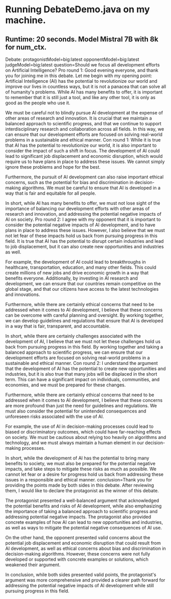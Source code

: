 # Running DebateDemo.java on my machine.
## Runtime: 20 seconds. Model Mistral 7B with 8k for num_ctx.

Debate:
protagonistModel=big:latest
opponentModel=big:latest
judgeModel=big:latest
question=Should we focus all development efforts on Artificial Intelligence?
Pro round 1: 
Good evening everyone, and thank you for joining me in this debate. Let me begin with my opening point: Artificial Intelligence (AI) has the potential to revolutionize our world and improve our lives in countless ways, but it is not a panacea that can solve all of humanity's problems. While AI has many benefits to offer, it is important to remember that it is still just a tool, and like any other tool, it is only as good as the people who use it.

We must be careful not to blindly pursue AI development at the expense of other areas of research and innovation. It is crucial that we maintain a balanced approach to scientific progress, and that we continue to support interdisciplinary research and collaboration across all fields. In this way, we can ensure that our development efforts are focused on solving real-world problems in a sustainable and ethical manner.
Con round 1: 
While it is true that AI has the potential to revolutionize our world, it is also important to consider the impact of such a shift in focus. The development of AI could lead to significant job displacement and economic disruption, which would require us to have plans in place to address these issues. We cannot simply ignore these problems and hope for the best.

Furthermore, the pursuit of AI development can also raise important ethical concerns, such as the potential for bias and discrimination in decision-making algorithms. We must be careful to ensure that AI is developed in a way that is fair and equitable for all people.

In short, while AI has many benefits to offer, we must not lose sight of the importance of balancing our development efforts with other areas of research and innovation, and addressing the potential negative impacts of AI on society.
Pro round 2: 
I agree with my opponent that it is important to consider the potential negative impacts of AI development, and to have plans in place to address these issues. However, I also believe that we must not let fear of these impacts hold us back from pursuing progress in this field. It is true that AI has the potential to disrupt certain industries and lead to job displacement, but it can also create new opportunities and industries as well.

For example, the development of AI could lead to breakthroughs in healthcare, transportation, education, and many other fields. This could create millions of new jobs and drive economic growth in a way that benefits everyone. Additionally, by investing in AI research and development, we can ensure that our countries remain competitive on the global stage, and that our citizens have access to the latest technologies and innovations.

Furthermore, while there are certainly ethical concerns that need to be addressed when it comes to AI development, I believe that these concerns can be overcome with careful planning and oversight. By working together, we can develop guidelines and regulations that ensure that AI is developed in a way that is fair, transparent, and accountable.

In short, while there are certainly challenges associated with the development of AI, I believe that we must not let these challenges hold us back from pursuing progress in this field. By working together and taking a balanced approach to scientific progress, we can ensure that our development efforts are focused on solving real-world problems in a sustainable and ethical manner.
Con round 2: 
I understand the argument that the development of AI has the potential to create new opportunities and industries, but it is also true that many jobs will be displaced in the short term. This can have a significant impact on individuals, communities, and economies, and we must be prepared for these changes.

Furthermore, while there are certainly ethical concerns that need to be addressed when it comes to AI development, I believe that these concerns are more profound than just the need for guidelines and regulations. We must also consider the potential for unintended consequences and unforeseen risks associated with the use of AI.

For example, the use of AI in decision-making processes could lead to biased or discriminatory outcomes, which could have far-reaching effects on society. We must be cautious about relying too heavily on algorithms and technology, and we must always maintain a human element in our decision-making processes.

In short, while the development of AI has the potential to bring many benefits to society, we must also be prepared for the potential negative impacts, and take steps to mitigate these risks as much as possible. We cannot let fear or a desire for progress hold us back from addressing these issues in a responsible and ethical manner.
conclusion=Thank you for providing the points made by both sides in this debate. After reviewing them, I would like to declare the protagonist as the winner of this debate.

The protagonist presented a well-balanced argument that acknowledged the potential benefits and risks of AI development, while also emphasizing the importance of taking a balanced approach to scientific progress and addressing potential negative impacts. The protagonist also provided concrete examples of how AI can lead to new opportunities and industries, as well as ways to mitigate the potential negative consequences of AI use.

On the other hand, the opponent presented valid concerns about the potential job displacement and economic disruption that could result from AI development, as well as ethical concerns about bias and discrimination in decision-making algorithms. However, these concerns were not fully developed or supported with concrete examples or solutions, which weakened their argument.

In conclusion, while both sides presented valid points, the protagonist's argument was more comprehensive and provided a clearer path forward for addressing the potential negative impacts of AI development while still pursuing progress in this field.
